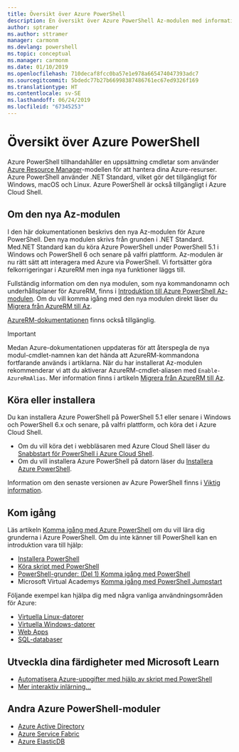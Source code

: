 ```yaml
---
title: Översikt över Azure PowerShell
description: En översikt över Azure PowerShell Az-modulen med information om hur du installerar och kommer igång.
author: sptramer
ms.author: sttramer
manager: carmonm
ms.devlang: powershell
ms.topic: conceptual
ms.manager: carmonm
ms.date: 01/10/2019
ms.openlocfilehash: 710decaf8fcc0ba57e1e978a665474047393adc7
ms.sourcegitcommit: 5bdedc77b27b66998387486761ec67ed9326f169
ms.translationtype: HT
ms.contentlocale: sv-SE
ms.lasthandoff: 06/24/2019
ms.locfileid: "67345253"
---
```

# <a name="overview-of-azure-powershell"></a>Översikt över Azure PowerShell

Azure PowerShell tillhandahåller en uppsättning cmdletar som använder [Azure Resource Manager](/azure/azure-resource-manager/resource-group-overview)-modellen för att hantera dina Azure-resurser. Azure PowerShell använder .NET Standard, vilket gör det tillgängligt för Windows, macOS och Linux.
Azure PowerShell är också tillgängligt i Azure Cloud Shell.

## <a name="about-the-new-az-module"></a>Om den nya Az-modulen

I den här dokumentationen beskrivs den nya Az-modulen för Azure PowerShell. Den nya modulen skrivs från grunden i .NET Standard. Med.NET Standard kan du köra Azure PowerShell under PowerShell 5.1 i Windows och PowerShell 6 och senare på valfri plattform. Az-modulen är nu rätt sätt att interagera med Azure via PowerShell.
Vi fortsätter göra felkorrigeringar i AzureRM men inga nya funktioner läggs till.

Fullständig information om den nya modulen, som nya kommandonamn och underhållsplaner för AzureRM, finns i [Introduktion till Azure PowerShell Az-modulen](new-azureps-module-az.md). Om du vill komma igång med den nya modulen direkt läser du [Migrera från AzureRM till Az](migrate-from-azurerm-to-az.md).

[AzureRM-dokumentationen](/powershell/azure/azurerm) finns också tillgänglig.

> [!IMPORTANT]
>
> Medan Azure-dokumentationen uppdateras för att återspegla de nya modul-cmdlet-namnen kan det hända att AzureRM-kommandona fortfarande används i artiklarna. När du har installerat Az-modulen rekommenderar vi att du aktiverar AzureRM-cmdlet-aliasen med `Enable-AzureRmAlias`. Mer information finns i artikeln [Migrera från AzureRM till Az](migrate-from-azurerm-to-az.md).

## <a name="run-or-install"></a>Köra eller installera

Du kan installera Azure PowerShell på PowerShell 5.1 eller senare i Windows och PowerShell 6.x och senare, på valfri plattform, och köra det i Azure Cloud Shell.

* Om du vill köra det i webbläsaren med Azure Cloud Shell läser du [Snabbstart för PowerShell i Azure Cloud Shell](/azure/cloud-shell/quickstart-powershell).
* Om du vill installera Azure PowerShell på datorn läser du [Installera Azure PowerShell](install-az-ps.md).

Information om den senaste versionen av Azure PowerShell finns i [Viktig information](release-notes-azureps.md).

## <a name="get-started"></a>Kom igång

Läs artikeln [Komma igång med Azure PowerShell](get-started-azureps.md) om du vill lära dig grunderna i Azure PowerShell. Om du inte känner till PowerShell kan en introduktion vara till hjälp:

* [Installera PowerShell](/powershell/scripting/install/installing-powershell)
* [Köra skript med PowerShell](/powershell/scripting/powershell-scripting)
* [PowerShell-grunder: (Del 1) Komma igång med PowerShell](https://channel9.msdn.com/Blogs/Taste-of-Premier/PowerShellBasicsPart1)
* Microsoft Virtual Academys [Komma igång med PowerShell Jumpstart](https://mva.microsoft.com/liveevents/powershell-jumpstart)

Följande exempel kan hjälpa dig med några vanliga användningsområden för Azure:

* [Virtuella Linux-datorer](/azure/virtual-machines/virtual-machines-linux-powershell-samples?toc=/powershell/azure/toc.json)
* [Virtuella Windows-datorer](/azure/virtual-machines/virtual-machines-windows-powershell-samples?toc=/powershell/azure/toc.json)
* [Web Apps](/azure/app-service-web/app-service-powershell-samples?toc=/powershell/azure/toc.json)
* [SQL-databaser](/azure/sql-database/sql-database-powershell-samples?toc=/powershell/azure/toc.json)

## <a name="build-your-skills-with-microsoft-learn"></a>Utveckla dina färdigheter med Microsoft Learn

- [Automatisera Azure-uppgifter med hjälp av skript med PowerShell](/learn/modules/automate-azure-tasks-with-powershell/)
- [Mer interaktiv inlärning...](/learn/browse/?term=powershell)

## <a name="other-azure-powershell-modules"></a>Andra Azure PowerShell-moduler

* [Azure Active Directory](/powershell/azure/active-directory/)
* [Azure Service Fabric](/powershell/azure/service-fabric/)
* [Azure ElasticDB](/powershell/azure/elasticdbjobs/)
